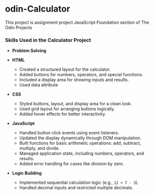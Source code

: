 # odin-Calculator
This project is assignment project JavaScript Foundation section of The Odin Projects 

### Skills Used in the Calculator Project

- **Problem Solving**

- **HTML**  
  - Created a structured layout for the calculator.  
  - Added buttons for numbers, operators, and special functions.  
  - Included a display area for showing inputs and results.
  - Used data attribute  

- **CSS**   
  - Styled buttons, layout, and display area for a clean look.  
  - Used grid layout for arranging buttons logically.  
  - Added hover effects for better interactivity.  

- **JavaScript**  
  - Handled button click events using event listeners.  
  - Updated the display dynamically through DOM manipulation.  
  - Built functions for basic arithmetic operations: add, subtract, multiply, and divide.  
  - Managed application state, including numbers, operators, and results.  
  - Added error handling for cases like division by zero.  

- **Logic Building**  
  - Implemented sequential calculation logic (e.g., `12 + 7 - 3`).  
  - Handled decimal inputs and restricted multiple decimals.  


